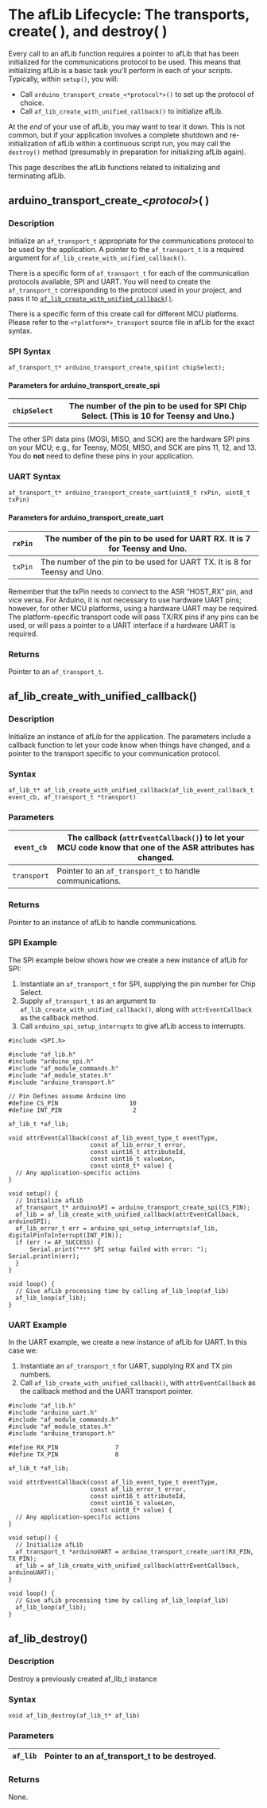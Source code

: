 # The afLib Lifecycle: The transports, create( ), and destroy( )

Every call to an afLib function requires a pointer to afLib that has been initialized for the communications protocol to be used. This means that initializing afLib is a basic task you’ll perform in each of your scripts. Typically, within `setup()`, you will:

- Call `arduino_transport_create_<*protocol*>()` to set up the protocol of choice.
- Call `af_lib_create_with_unified_callback()` to initialize afLib.

At the *end* of your use of afLib, you may want to tear it down. This is not common, but if your application involves a complete shutdown and re-initialization of afLib within a continuous script run, you may call the `destroy()` method (presumably in preparation for initializing afLib again).

This page describes the afLib functions related to initializing and terminating afLib.

## arduino_transport_create_<*protocol*>( )

### Description

Initialize an `af_transport_t` appropriate for the communications protocol to be used by the application. A pointer to the `af_transport_t` is a required argument for `af_lib_create_with_unified_callback()`.

There is a specific form of `af_transport_t` for each of the communication protocols available, SPI and UART. You will need to create the `af_transport_t` corresponding to the protocol used in your project, and pass it to [`af_lib_create_with_unified_callback()`](https://developer.afero.io/afLibLifecycle#Func-afLib-unified).

There is a specific form of this create call for different MCU platforms. Please refer to the `<*platform*>_transport` source file in afLib for the exact syntax.



### SPI Syntax

```
af_transport_t* arduino_transport_create_spi(int chipSelect);
```

#### Parameters for arduino_transport_create_spi

| `chipSelect` | The number of the pin to be used for SPI Chip Select. (This is 10 for Teensy and Uno.) |
| ------------ | ------------------------------------------------------------ |
|              |                                                              |

The other SPI data pins (MOSI, MISO, and SCK) are the hardware SPI pins on your MCU; e.g., for Teensy, MOSI, MISO, and SCK are pins 11, 12, and 13. You do **not** need to define these pins in your application.



### UART Syntax

```
af_transport_t* arduino_transport_create_uart(uint8_t rxPin, uint8_t txPin)
```

#### Parameters for arduino_transport_create_uart

| `rxPin` | The number of the pin to be used for UART RX. It is 7 for Teensy and Uno. |
| ------- | ------------------------------------------------------------ |
| `txPin` | The number of the pin to be used for UART TX. It is 8 for Teensy and Uno. |

Remember that the txPin needs to connect to the ASR “HOST_RX” pin, and vice versa. For Arduino, it is not necessary to use hardware UART pins; however, for other MCU platforms, using a hardware UART may be required. The platform-specific transport code will pass TX/RX pins if any pins can be used, or will pass a pointer to a UART interface if a hardware UART is required.



### Returns

Pointer to an `af_transport_t`.

## af_lib_create_with_unified_callback()

### Description

Initialize an instance of afLib for the application. The parameters include a callback function to let your code know when things have changed, and a pointer to the transport specific to your communication protocol.

### Syntax

```
af_lib_t* af_lib_create_with_unified_callback(af_lib_event_callback_t event_cb, af_transport_t *transport)
```

### Parameters

| `event_cb`  | The callback (`attrEventCallback()`) to let your MCU code know that one of the ASR attributes has changed. |
| ----------- | ------------------------------------------------------------ |
| `transport` | Pointer to an `af_transport_t` to handle communications.     |

### Returns

Pointer to an instance of afLib to handle communications.

### SPI Example

The SPI example below shows how we create a new instance of afLib for SPI:

1. Instantiate an `af_transport_t` for SPI, supplying the pin number for Chip Select.
2. Supply `af_transport_t` as an argument to `af_lib_create_with_unified_callback()`, along with `attrEventCallback` as the callback method.
3. Call `arduino_spi_setup_interrupts` to give afLib access to interrupts.

```
#include <SPI.h>

#include "af_lib.h"
#include "arduino_spi.h"
#include "af_module_commands.h"
#include "af_module_states.h"
#include "arduino_transport.h"

// Pin Defines assume Arduino Uno
#define CS_PIN                    10
#define INT_PIN                    2

af_lib_t *af_lib;

void attrEventCallback(const af_lib_event_type_t eventType,
                       const af_lib_error_t error,
                       const uint16_t attributeId,
                       const uint16_t valueLen,
                       const uint8_t* value) {
  // Any application-specific actions
}

void setup() {
  // Initialize afLib
  af_transport_t* arduinoSPI = arduino_transport_create_spi(CS_PIN);
  af_lib = af_lib_create_with_unified_callback(attrEventCallback, arduinoSPI);
  af_lib_error_t err = arduino_spi_setup_interrupts(af_lib, digitalPinToInterrupt(INT_PIN));
  if (err != AF_SUCCESS) {
      Serial.print("*** SPI setup failed with error: "); Serial.println(err);
  }
}

void loop() {
  // Give afLib processing time by calling af_lib_loop(af_lib)
  af_lib_loop(af_lib);
}
```

### UART Example

In the UART example, we create a new instance of afLib for UART. In this case we:

1. Instantiate an `af_transport_t` for UART, supplying RX and TX pin numbers.
2. Call `af_lib_create_with_unified_callback()`, with `attrEventCallback` as the callback method and the UART transport pointer.

```
#include "af_lib.h"
#include "arduino_uart.h"
#include "af_module_commands.h"
#include "af_module_states.h"
#include "arduino_transport.h"

#define RX_PIN                7
#define TX_PIN                8

af_lib_t *af_lib;

void attrEventCallback(const af_lib_event_type_t eventType,
                       const af_lib_error_t error,
                       const uint16_t attributeId,
                       const uint16_t valueLen,
                       const uint8_t* value) {
  // Any application-specific actions
}

void setup() {
  // Initialize afLib
  af_transport_t *arduinoUART = arduino_transport_create_uart(RX_PIN, TX_PIN);
  af_lib = af_lib_create_with_unified_callback(attrEventCallback, arduinoUART);
}

void loop() {
  // Give afLib processing time by calling af_lib_loop(af_lib)
  af_lib_loop(af_lib);
}
```

## af_lib_destroy()

### Description

Destroy a previously created af_lib_t instance

### Syntax

```
void af_lib_destroy(af_lib_t* af_lib)
```

### Parameters

| `af_lib` | Pointer to an af_transport_t to be destroyed. |
| -------- | --------------------------------------------- |

### Returns

None.
